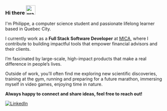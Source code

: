 ### Hi there <img src="https://emojis.slackmojis.com/emojis/images/1536351075/4594/blob-wave.gif" alt="wave" width="30"/>

I'm Philippe, a computer science student and passionate lifelong learner based in Quebec City.  

I currently work as a **Full Stack Software Developer** at [MICA](https://www.micasf.com), where I contribute to building impactful tools that empower financial advisors and their clients.  

I’m fascinated by large-scale, high-impact products that make a real difference in people’s lives.  

Outside of work, you’ll often find me exploring new scientific discoveries, training at the gym, running and preparing for a future marathon, immersing myself in video games, enjoying time in nature.

**Always happy to connect and share ideas, feel free to reach out!**

[<img alt="LinkedIn" src="https://img.shields.io/badge/LinkedIn-%230E76A8.svg?&style=for-the-badge&logo=LinkedIn&logoColor=white" />](https://linkedin.com/in/philippeturcotte)
